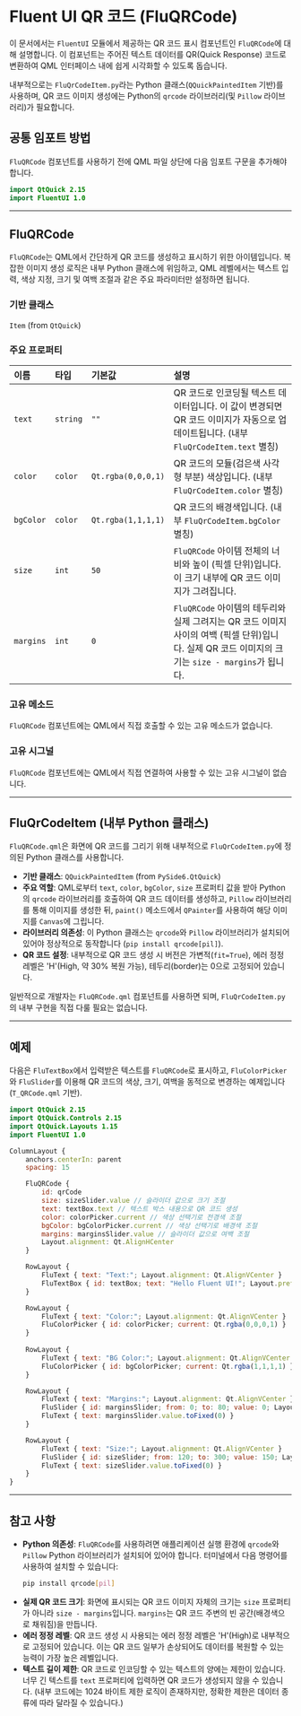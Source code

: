 # Fluent UI QR 코드 (FluQRCode)

이 문서에서는 `FluentUI` 모듈에서 제공하는 QR 코드 표시 컴포넌트인 `FluQRCode`에 대해 설명합니다. 이 컴포넌트는 주어진 텍스트 데이터를 QR(Quick Response) 코드로 변환하여 QML 인터페이스 내에 쉽게 시각화할 수 있도록 돕습니다.

내부적으로는 `FluQrCodeItem.py`라는 Python 클래스(`QQuickPaintedItem` 기반)를 사용하며, QR 코드 이미지 생성에는 Python의 `qrcode` 라이브러리(및 `Pillow` 라이브러리)가 필요합니다.

## 공통 임포트 방법

`FluQRCode` 컴포넌트를 사용하기 전에 QML 파일 상단에 다음 임포트 구문을 추가해야 합니다.

```qml
import QtQuick 2.15
import FluentUI 1.0
```

---

## FluQRCode

`FluQRCode`는 QML에서 간단하게 QR 코드를 생성하고 표시하기 위한 아이템입니다. 복잡한 이미지 생성 로직은 내부 Python 클래스에 위임하고, QML 레벨에서는 텍스트 입력, 색상 지정, 크기 및 여백 조절과 같은 주요 파라미터만 설정하면 됩니다.

### 기반 클래스

`Item` (from `QtQuick`)

### 주요 프로퍼티

| 이름      | 타입     | 기본값          | 설명                                                                                                  |
| :-------- | :------- | :-------------- | :---------------------------------------------------------------------------------------------------- |
| `text`    | `string` | `""`            | QR 코드로 인코딩될 텍스트 데이터입니다. 이 값이 변경되면 QR 코드 이미지가 자동으로 업데이트됩니다. (내부 `FluQrCodeItem.text` 별칭) |
| `color`   | `color`  | `Qt.rgba(0,0,0,1)` | QR 코드의 모듈(검은색 사각형 부분) 색상입니다. (내부 `FluQrCodeItem.color` 별칭)                               |
| `bgColor` | `color`  | `Qt.rgba(1,1,1,1)` | QR 코드의 배경색입니다. (내부 `FluQrCodeItem.bgColor` 별칭)                                         |
| `size`    | `int`    | `50`            | `FluQRCode` 아이템 전체의 너비와 높이 (픽셀 단위)입니다. 이 크기 내부에 QR 코드 이미지가 그려집니다.                            |
| `margins` | `int`    | `0`             | `FluQRCode` 아이템의 테두리와 실제 그려지는 QR 코드 이미지 사이의 여백 (픽셀 단위)입니다. 실제 QR 코드 이미지의 크기는 `size - margins`가 됩니다. |

### 고유 메소드

`FluQRCode` 컴포넌트에는 QML에서 직접 호출할 수 있는 고유 메소드가 없습니다.

### 고유 시그널

`FluQRCode` 컴포넌트에는 QML에서 직접 연결하여 사용할 수 있는 고유 시그널이 없습니다.

---

## FluQrCodeItem (내부 Python 클래스)

`FluQRCode.qml`은 화면에 QR 코드를 그리기 위해 내부적으로 `FluQrCodeItem.py`에 정의된 Python 클래스를 사용합니다.

*   **기반 클래스**: `QQuickPaintedItem` (from `PySide6.QtQuick`)
*   **주요 역할**: QML로부터 `text`, `color`, `bgColor`, `size` 프로퍼티 값을 받아 Python의 `qrcode` 라이브러리를 호출하여 QR 코드 데이터를 생성하고, `Pillow` 라이브러리를 통해 이미지를 생성한 뒤, `paint()` 메소드에서 `QPainter`를 사용하여 해당 이미지를 `Canvas`에 그립니다.
*   **라이브러리 의존성**: 이 Python 클래스는 `qrcode`와 `Pillow` 라이브러리가 설치되어 있어야 정상적으로 동작합니다 (`pip install qrcode[pil]`).
*   **QR 코드 설정**: 내부적으로 QR 코드 생성 시 버전은 가변적(`fit=True`), 에러 정정 레벨은 'H'(High, 약 30% 복원 가능), 테두리(border)는 0으로 고정되어 있습니다.

일반적으로 개발자는 `FluQRCode.qml` 컴포넌트를 사용하면 되며, `FluQrCodeItem.py`의 내부 구현을 직접 다룰 필요는 없습니다.

---

## 예제

다음은 `FluTextBox`에서 입력받은 텍스트를 `FluQRCode`로 표시하고, `FluColorPicker`와 `FluSlider`를 이용해 QR 코드의 색상, 크기, 여백을 동적으로 변경하는 예제입니다 (`T_QRCode.qml` 기반).

```qml
import QtQuick 2.15
import QtQuick.Controls 2.15
import QtQuick.Layouts 1.15
import FluentUI 1.0

ColumnLayout {
    anchors.centerIn: parent
    spacing: 15

    FluQRCode {
        id: qrCode
        size: sizeSlider.value // 슬라이더 값으로 크기 조절
        text: textBox.text // 텍스트 박스 내용으로 QR 코드 생성
        color: colorPicker.current // 색상 선택기로 전경색 조절
        bgColor: bgColorPicker.current // 색상 선택기로 배경색 조절
        margins: marginsSlider.value // 슬라이더 값으로 여백 조절
        Layout.alignment: Qt.AlignHCenter
    }

    RowLayout {
        FluText { text: "Text:"; Layout.alignment: Qt.AlignVCenter }
        FluTextBox { id: textBox; text: "Hello Fluent UI!"; Layout.preferredWidth: 200 }
    }

    RowLayout {
        FluText { text: "Color:"; Layout.alignment: Qt.AlignVCenter }
        FluColorPicker { id: colorPicker; current: Qt.rgba(0,0,0,1) }
    }
    
    RowLayout {
        FluText { text: "BG Color:"; Layout.alignment: Qt.AlignVCenter }
        FluColorPicker { id: bgColorPicker; current: Qt.rgba(1,1,1,1) }
    }

    RowLayout {
        FluText { text: "Margins:"; Layout.alignment: Qt.AlignVCenter }
        FluSlider { id: marginsSlider; from: 0; to: 80; value: 0; Layout.preferredWidth: 150 }
        FluText { text: marginsSlider.value.toFixed(0) }
    }

    RowLayout {
        FluText { text: "Size:"; Layout.alignment: Qt.AlignVCenter }
        FluSlider { id: sizeSlider; from: 120; to: 300; value: 150; Layout.preferredWidth: 150 }
        FluText { text: sizeSlider.value.toFixed(0) }
    }
}
```

---

## 참고 사항

*   **Python 의존성**: `FluQRCode`를 사용하려면 애플리케이션 실행 환경에 `qrcode`와 `Pillow` Python 라이브러리가 설치되어 있어야 합니다. 터미널에서 다음 명령어를 사용하여 설치할 수 있습니다:
    ```bash
    pip install qrcode[pil]
    ```
*   **실제 QR 코드 크기**: 화면에 표시되는 QR 코드 이미지 자체의 크기는 `size` 프로퍼티가 아니라 `size - margins`입니다. `margins`는 QR 코드 주변의 빈 공간(배경색으로 채워짐)을 만듭니다.
*   **에러 정정 레벨**: QR 코드 생성 시 사용되는 에러 정정 레벨은 'H'(High)로 내부적으로 고정되어 있습니다. 이는 QR 코드 일부가 손상되어도 데이터를 복원할 수 있는 능력이 가장 높은 레벨입니다.
*   **텍스트 길이 제한**: QR 코드로 인코딩할 수 있는 텍스트의 양에는 제한이 있습니다. 너무 긴 텍스트를 `text` 프로퍼티에 입력하면 QR 코드가 생성되지 않을 수 있습니다. (내부 코드에는 1024 바이트 제한 로직이 존재하지만, 정확한 제한은 데이터 종류에 따라 달라질 수 있습니다.) 